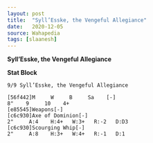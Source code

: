 ```yaml
---
layout: post
title:  "Syll’Esske, the Vengeful Allegiance"
date:   2020-12-05
source: Wahapedia
tags: [slaanesh]
---
```


**Syll’Esske, the Vengeful Allegiance**

**Stat Block**
```
9/9 Syll’Esske, the Vengeful Allegiance
```

```
[56f442]M     W     B     Sa    [-]
8"    9     10    4+    
[e85545]Weapons[-]
[c6c930]Axe of Dominion[-]
2"     A:4    H:4+   W:3+   R:-2   D:D3  
[c6c930]Scourging Whip[-]
2"     A:8    H:3+   W:4+   R:-1   D:1   
```


